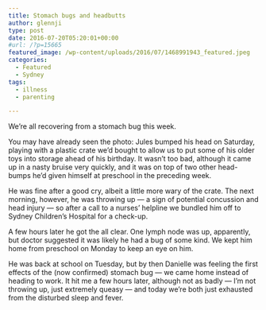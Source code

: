```yaml
---
title: Stomach bugs and headbutts
author: glennji
type: post
date: 2016-07-20T05:20:01+00:00
#url: /?p=15665
featured_image: /wp-content/uploads/2016/07/1468991943_featured.jpeg
categories:
  - Featured
  - Sydney
tags:
  - illness
  - parenting

---
```

<p dir="ltr">
  We’re all recovering from a stomach bug this week.
</p>

<p dir="ltr">
  You may have already seen the photo: Jules bumped his head on Saturday, playing with a plastic crate we’d bought to allow us to put some of his older toys into storage ahead of his birthday. It wasn’t too bad, although it came up in a nasty bruise very quickly, and it was on top of two other head-bumps he’d given himself at preschool in the preceding week.
</p>

<p dir="ltr">
  He was fine after a good cry, albeit a little more wary of the crate. The next morning, however, he was throwing up — a sign of potential concussion and head injury — so after a call to a nurses’ helpline we bundled him off to Sydney Children’s Hospital for a check-up.
</p>

<p dir="ltr">
  A few hours later he got the all clear. One lymph node was up, apparently, but doctor suggested it was likely he had a bug of some kind. We kept him home from preschool on Monday to keep an eye on him.
</p>

<p dir="ltr">
  He was back at school on Tuesday, but by then Danielle was feeling the first effects of the (now confirmed) stomach bug — we came home instead of heading to work. It hit me a few hours later, although not as badly — I’m not throwing up, just extremely queasy — and today we’re both just exhausted from the disturbed sleep and fever.
</p>
